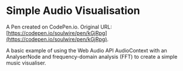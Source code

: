 # Simple Audio Visualisation

A Pen created on CodePen.io. Original URL: [https://codepen.io/soulwire/pen/kGjRpg](https://codepen.io/soulwire/pen/kGjRpg).

A basic example of using the Web Audio API AudioContext with an AnalyserNode and frequency-domain analysis (FFT) to create a simple music visualiser.